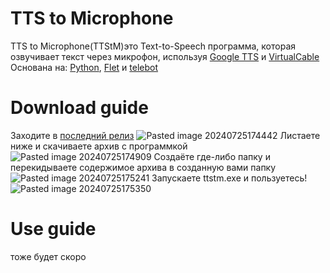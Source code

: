 # TTS to Microphone
TTS to Microphone(TTStM)это Text-to-Speech программа, которая озвучивает текст через микрофон, используя [Google TTS](https://pypi.org/project/gTTS/) и [VirtualCable](https://vb-audio.com/Cable/)
Основана на: [Python](https://www.python.org/), [Flet](https://flet.dev/) и [telebot](https://pypi.org/project/pyTelegramBotAPI/)

# Download guide
Заходите в [последний релиз](https://github.com/kamigearx12/TTS-to-Microphone/releases/tag/release)
![Pasted image 20240725174442](https://github.com/user-attachments/assets/43be660e-c419-4878-9ee2-dd442ffbd19e)
Листаете ниже и скачиваете архив с программкой
![Pasted image 20240725174909](https://github.com/user-attachments/assets/f8bbde11-3242-4b87-bad4-e5c06d300353)
Создаёте где-либо папку и перекидываете содержимое архива в созданную вами папку
![Pasted image 20240725175241](https://github.com/user-attachments/assets/475f606e-a7b6-4b2a-bdef-79086d44496c)
Запускаете ttstm.exe и пользуетесь!
![Pasted image 20240725175350](https://github.com/user-attachments/assets/be91ee04-7b64-4215-8c57-59220b37c06c)
# Use guide
тоже будет скоро
